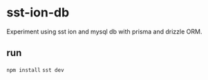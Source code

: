 # sst-ion-db

Experiment using sst ion and mysql db with prisma and drizzle ORM.

## run
`npm install`
`sst dev`

